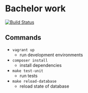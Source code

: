 # Bachelor work

[![Build Status](https://travis-ci.org/grogy/bw-download.svg?branch=dev)](https://travis-ci.org/grogy/bw-download)

## Commands
- `vagrant up`
  - run development environments
- `composer install`
  - install dependencies
- `make test-unit`
  - run tests
- `make reload-database`
  - reload state of database
